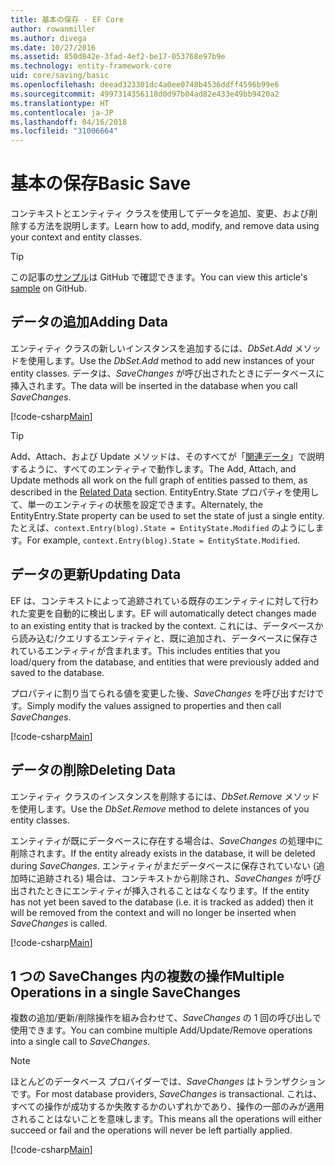 ```yaml
---
title: 基本の保存 - EF Core
author: rowanmiller
ms.author: divega
ms.date: 10/27/2016
ms.assetid: 850d842e-3fad-4ef2-be17-053768e97b9e
ms.technology: entity-framework-core
uid: core/saving/basic
ms.openlocfilehash: deead323301dc4a0ee0748b4536ddff4596b99e6
ms.sourcegitcommit: 4997314356118d0d97b04ad82e433e49bb9420a2
ms.translationtype: HT
ms.contentlocale: ja-JP
ms.lasthandoff: 04/16/2018
ms.locfileid: "31006664"
---
```

# <a name="basic-save"></a><span data-ttu-id="63dff-102">基本の保存</span><span class="sxs-lookup"><span data-stu-id="63dff-102">Basic Save</span></span>

<span data-ttu-id="63dff-103">コンテキストとエンティティ クラスを使用してデータを追加、変更、および削除する方法を説明します。</span><span class="sxs-lookup"><span data-stu-id="63dff-103">Learn how to add, modify, and remove data using your context and entity classes.</span></span>

> [!TIP]  
> <span data-ttu-id="63dff-104">この記事の[サンプル](https://github.com/aspnet/EntityFramework.Docs/tree/master/samples/core/Saving/Saving/Basics/)は GitHub で確認できます。</span><span class="sxs-lookup"><span data-stu-id="63dff-104">You can view this article's [sample](https://github.com/aspnet/EntityFramework.Docs/tree/master/samples/core/Saving/Saving/Basics/) on GitHub.</span></span>

## <a name="adding-data"></a><span data-ttu-id="63dff-105">データの追加</span><span class="sxs-lookup"><span data-stu-id="63dff-105">Adding Data</span></span>

<span data-ttu-id="63dff-106">エンティティ クラスの新しいインスタンスを追加するには、*DbSet.Add* メソッドを使用します。</span><span class="sxs-lookup"><span data-stu-id="63dff-106">Use the *DbSet.Add* method to add new instances of your entity classes.</span></span> <span data-ttu-id="63dff-107">データは、*SaveChanges* が呼び出されたときにデータベースに挿入されます。</span><span class="sxs-lookup"><span data-stu-id="63dff-107">The data will be inserted in the database when you call *SaveChanges*.</span></span>

[!code-csharp[Main](../../../samples/core/Saving/Saving/Basics/Sample.cs#Add)]

> [!TIP]  
> <span data-ttu-id="63dff-108">Add、Attach、および Update メソッドは、そのすべてが「[関連データ](related-data.md)」で説明するように、すべてのエンティティで動作します。</span><span class="sxs-lookup"><span data-stu-id="63dff-108">The Add, Attach, and Update methods all work on the full graph of entities passed to them, as described in the [Related Data](related-data.md) section.</span></span> <span data-ttu-id="63dff-109">EntityEntry.State プロパティを使用して、単一のエンティティの状態を設定できます。</span><span class="sxs-lookup"><span data-stu-id="63dff-109">Alternately, the EntityEntry.State property can be used to set the state of just a single entity.</span></span> <span data-ttu-id="63dff-110">たとえば、`context.Entry(blog).State = EntityState.Modified` のようにします。</span><span class="sxs-lookup"><span data-stu-id="63dff-110">For example, `context.Entry(blog).State = EntityState.Modified`.</span></span>

## <a name="updating-data"></a><span data-ttu-id="63dff-111">データの更新</span><span class="sxs-lookup"><span data-stu-id="63dff-111">Updating Data</span></span>

<span data-ttu-id="63dff-112">EF は、コンテキストによって追跡されている既存のエンティティに対して行われた変更を自動的に検出します。</span><span class="sxs-lookup"><span data-stu-id="63dff-112">EF will automatically detect changes made to an existing entity that is tracked by the context.</span></span> <span data-ttu-id="63dff-113">これには、データベースから読み込む/クエリするエンティティと、既に追加され、データベースに保存されているエンティティが含まれます。</span><span class="sxs-lookup"><span data-stu-id="63dff-113">This includes entities that you load/query from the database, and entities that were previously added and saved to the database.</span></span>

<span data-ttu-id="63dff-114">プロパティに割り当てられる値を変更した後、*SaveChanges* を呼び出すだけです。</span><span class="sxs-lookup"><span data-stu-id="63dff-114">Simply modify the values assigned to properties and then call *SaveChanges*.</span></span>

[!code-csharp[Main](../../../samples/core/Saving/Saving/Basics/Sample.cs#Update)]

## <a name="deleting-data"></a><span data-ttu-id="63dff-115">データの削除</span><span class="sxs-lookup"><span data-stu-id="63dff-115">Deleting Data</span></span>

<span data-ttu-id="63dff-116">エンティティ クラスのインスタンスを削除するには、*DbSet.Remove* メソッドを使用します。</span><span class="sxs-lookup"><span data-stu-id="63dff-116">Use the *DbSet.Remove* method to delete instances of you entity classes.</span></span>

<span data-ttu-id="63dff-117">エンティティが既にデータベースに存在する場合は、*SaveChanges* の処理中に削除されます。</span><span class="sxs-lookup"><span data-stu-id="63dff-117">If the entity already exists in the database, it will be deleted during *SaveChanges*.</span></span> <span data-ttu-id="63dff-118">エンティティがまだデータベースに保存されていない (追加時に追跡される) 場合は、コンテキストから削除され、*SaveChanges* が呼び出されたときにエンティティが挿入されることはなくなります。</span><span class="sxs-lookup"><span data-stu-id="63dff-118">If the entity has not yet been saved to the database (i.e. it is tracked as added) then it will be removed from the context and will no longer be inserted when *SaveChanges* is called.</span></span>

[!code-csharp[Main](../../../samples/core/Saving/Saving/Basics/Sample.cs#Remove)]

## <a name="multiple-operations-in-a-single-savechanges"></a><span data-ttu-id="63dff-119">1 つの SaveChanges 内の複数の操作</span><span class="sxs-lookup"><span data-stu-id="63dff-119">Multiple Operations in a single SaveChanges</span></span>

<span data-ttu-id="63dff-120">複数の追加/更新/削除操作を組み合わせて、*SaveChanges* の 1 回の呼び出しで使用できます。</span><span class="sxs-lookup"><span data-stu-id="63dff-120">You can combine multiple Add/Update/Remove operations into a single call to *SaveChanges*.</span></span>

> [!NOTE]  
> <span data-ttu-id="63dff-121">ほとんどのデータベース プロバイダーでは、*SaveChanges* はトランザクションです。</span><span class="sxs-lookup"><span data-stu-id="63dff-121">For most database providers, *SaveChanges* is transactional.</span></span> <span data-ttu-id="63dff-122">これは、すべての操作が成功するか失敗するかのいずれかであり、操作の一部のみが適用されることはないことを意味します。</span><span class="sxs-lookup"><span data-stu-id="63dff-122">This means  all the operations will either succeed or fail and the operations will never be left partially applied.</span></span>

[!code-csharp[Main](../../../samples/core/Saving/Saving/Basics/Sample.cs#MultipleOperations)]
